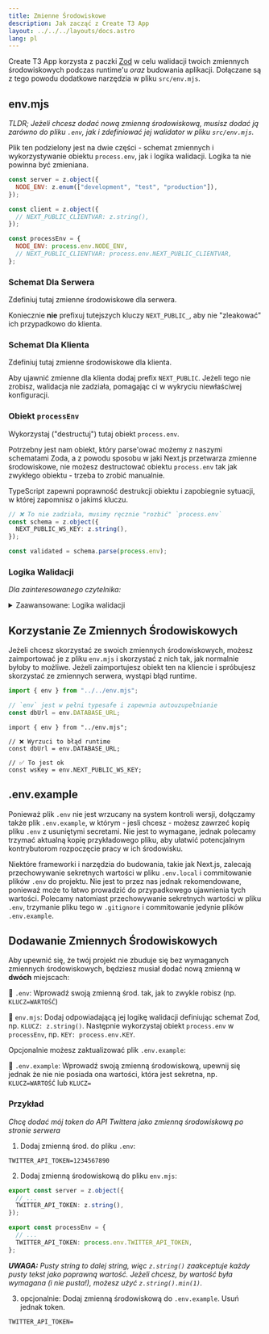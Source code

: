 ```yaml
---
title: Zmienne Środowiskowe
description: Jak zacząć z Create T3 App
layout: ../../../layouts/docs.astro
lang: pl
---
```


Create T3 App korzysta z paczki [Zod](https://github.com/colinhacks/zod) w celu walidacji twoich zmiennych środowiskowych podczas runtime'u _oraz_ budowania aplikacji. Dołączane są z tego powodu dodatkowe narzędzia w pliku `src/env.mjs`.

## env.mjs

_TLDR; Jeżeli chcesz dodać nową zmienną środowiskową, musisz dodać ją zarówno do pliku `.env`, jak i zdefiniować jej walidator w pliku `src/env.mjs`._

Plik ten podzielony jest na dwie części - schemat zmiennych i wykorzystywanie obiektu `process.env`, jak i logika walidacji. Logika ta nie powinna być zmieniana.

```ts:env.mjs
const server = z.object({
  NODE_ENV: z.enum(["development", "test", "production"]),
});

const client = z.object({
  // NEXT_PUBLIC_CLIENTVAR: z.string(),
});

const processEnv = {
  NODE_ENV: process.env.NODE_ENV,
  // NEXT_PUBLIC_CLIENTVAR: process.env.NEXT_PUBLIC_CLIENTVAR,
};
```

### Schemat Dla Serwera

Zdefiniuj tutaj zmienne środowiskowe dla serwera.

Koniecznie **nie** prefixuj tutejszych kluczy `NEXT_PUBLIC_`, aby nie "zleakować" ich przypadkowo do klienta.

### Schemat Dla Klienta

Zdefiniuj tutaj zmienne środowiskowe dla klienta.

Aby ujawnić zmienne dla klienta dodaj prefix `NEXT_PUBLIC`. Jeżeli tego nie zrobisz, walidacja nie zadziała, pomagając ci w wykryciu niewłaściwej konfiguracji.

### Obiekt `processEnv`

Wykorzystaj ("destructuj") tutaj obiekt `process.env`.

Potrzebny jest nam obiekt, który parse'ować możemy z naszymi schematami Zoda, a z powodu sposobu w jaki Next.js przetwarza zmienne środowiskowe, nie możesz destructować obiektu `process.env` tak jak zwykłego obiektu - trzeba to zrobić manualnie.

TypeScript zapewni poprawność destrukcji obiektu i zapobiegnie sytuacji, w której zapomnisz o jakimś kluczu.

```ts
// ❌ To nie zadziała, musimy ręcznie "rozbić" `process.env`
const schema = z.object({
  NEXT_PUBLIC_WS_KEY: z.string(),
});

const validated = schema.parse(process.env);
```

### Logika Walidacji

_Dla zainteresowanego czytelnika:_

<details>
<summary>Zaawansowane: Logika walidacji</summary>

W zależności od środowiska (seerwer lub klient) walidujemy albo oba schematy, albo tylko schemat klienta. Oznacza to, iż nawet jeśli zmienne środowiskowe serwera nie będą zdefiniowane, nie zostanie wyrzucony błąd walidacji - możemy więc mieć jeden punkt odniesienia do naszych zmiennych.

```ts:env.mjs
const isServer = typeof window === "undefined";

const merged = server.merge(client);
const parsed = isServer
  ? merged.safeParse(processEnv)  // <-- na serwerze, sprawdź oba schematy
  : client.safeParse(processEnv); // <-- na kliencie, sprawdź tylko zmienne klienta

if (parsed.success === false) {
  console.error(
    "❌ Invalid environment variables:\n",
    ...formatErrors(parsed.error.format()),
  );
  throw new Error("Invalid environment variables");
}
```

Następnie korzystamy z obiektu proxy, aby wyrzucać błędy, jeśli chcesz skorzystać z serwerowych zmiennych środowiskowych na kliencie.

```ts:env.mjs
// proxy pozwala na zmianę gettera
export const env = new Proxy(parsed.data, {
  get(target, prop) {
    if (typeof prop !== "string") return undefined;
    // na kliencie pozwalamy jedynie na zmienne NEXT_PUBLIC_
    if (!isServer && !prop.startsWith("NEXT_PUBLIC_"))
      throw new Error(
        "❌ Attempted to access serverside environment variable on the client",
      );
    return target[prop]; // <-- w przeciwnym razie, zwróć wartość
  },
});
```

</details>

## Korzystanie Ze Zmiennych Środowiskowych

Jeżeli chcesz skorzystać ze swoich zmiennych środowiskowych, możesz zaimportować je z pliku `env.mjs` i skorzystać z nich tak, jak normalnie byłoby to możliwe. Jeżeli zaimportujesz obiekt ten na kliencie i spróbujesz skorzystać ze zmiennych serwera, wystąpi błąd runtime.

```ts:pages/api/hello.ts
import { env } from "../../env.mjs";

// `env` jest w pełni typesafe i zapewnia autouzupełnianie
const dbUrl = env.DATABASE_URL;
```

```ts:pages/index.tsx
import { env } from "../env.mjs";

// ❌ Wyrzuci to błąd runtime
const dbUrl = env.DATABASE_URL;

// ✅ To jest ok
const wsKey = env.NEXT_PUBLIC_WS_KEY;
```

## .env.example

Ponieważ plik `.env` nie jest wrzucany na system kontroli wersji, dołączamy także plik `.env.example`, w którym - jesli chcesz - możesz zawrzeć kopię pliku `.env` z usuniętymi secretami. Nie jest to wymagane, jednak polecamy trzymać aktualną kopię przykładowego pliku, aby ułatwić potencjalnym kontrybutorom rozpoczęcie pracy w ich środowisku.

Niektóre frameworki i narzędzia do budowania, takie jak Next.js, zalecają przechowywanie sekretnych wartości w pliku `.env.local` i commitowanie plików `.env` do projektu. Nie jest to przez nas jednak rekomendowane, ponieważ może to łatwo prowadzić do przypadkowego ujawnienia tych wartości. Polecamy natomiast przechowywanie sekretnych wartości w pliku `.env`, trzymanie pliku tego w `.gitignore` i commitowanie jedynie plików `.env.example`.

## Dodawanie Zmiennych Środowiskowych

Aby upewnić się, że twój projekt nie zbuduje się bez wymaganych zmiennych środowiskowych, będziesz musiał dodać nową zmienną w **dwóch** miejscach:

📄 `.env`: Wprowadź swoją zmienną środ. tak, jak to zwykle robisz (np. `KLUCZ=WARTOŚĆ`)

📄 `env.mjs`: Dodaj odpowiadającą jej logikę walidacji definiując schemat Zod, np. `KLUCZ: z.string()`. Następnie wykorzystaj obiekt `process.env` w `processEnv`, np. `KEY: process.env.KEY`.

Opcjonalnie możesz zaktualizować plik `.env.example`:

📄 `.env.example`: Wprowadź swoją zmienną środowiskową, upewnij się jednak że nie nie posiada ona wartości, która jest sekretna, np. `KLUCZ=WARTOŚĆ` lub `KLUCZ=`

### Przykład

_Chcę dodać mój token do API Twittera jako zmienną środowiskową po stronie serwera_

1. Dodaj zmienną środ. do pliku `.env`:

```
TWITTER_API_TOKEN=1234567890
```

2. Dodaj zmienną środowiskową do pliku `env.mjs`:

```ts
export const server = z.object({
  // ...
  TWITTER_API_TOKEN: z.string(),
});

export const processEnv = {
  // ...
  TWITTER_API_TOKEN: process.env.TWITTER_API_TOKEN,
};
```

_**UWAGA:** Pusty string to dalej string, więc `z.string()` zaakceptuje każdy pusty tekst jako poprawną wartość. Jeżeli chcesz, by wartość była wymagana (i nie pusta!), możesz użyć `z.string().min(1)`._

3. opcjonalnie: Dodaj zmienną środowiskową do `.env.example`. Usuń jednak token.

```
TWITTER_API_TOKEN=
```
